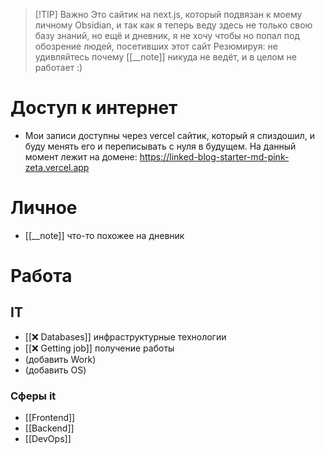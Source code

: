 
> [!TIP] Важно
> Это сайтик на next.js, который подвязан к моему личному Obsidian, и так как я теперь веду здесь не только свою базу знаний, но ещё и дневник, я не хочу чтобы но попал под обозрение людей, посетивших этот сайт
> Резюмируя: не удивляйтесь почему [[__note]] никуда не ведёт, и в целом не работает :)
# Доступ к интернет
* Мои записи доступны через vercel сайтик, который я спиздошил, и буду менять его и переписывать с нуля в будущем. На данный момент лежит на домене: https://linked-blog-starter-md-pink-zeta.vercel.app
# Личное
* [[__note]] что-то похожее на дневник 
# Работа
## IT
* [[❌ Databases]] инфраструктурные технологии
* [[❌ Getting job]] получение работы
* (добавить Work)
* (добавить OS)
### Сферы it
* [[Frontend]]
* [[Backend]]
* [[DevOps]]

